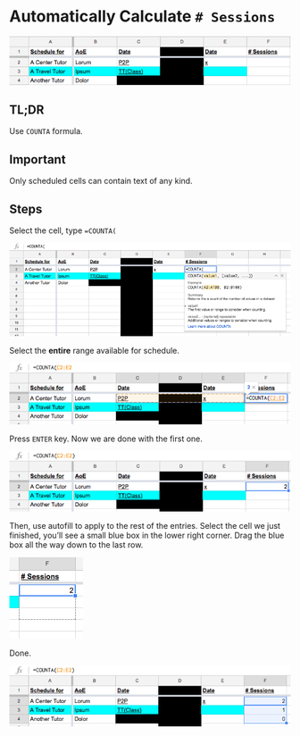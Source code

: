 # Automatically Calculate `# Sessions`

![](https://raw.githubusercontent.com/ApolloZhu/OHS-The-Center/master/images/auto-session-count/1.png)

## TL;DR

Use `COUNTA` formula.

## Important

Only scheduled cells can contain text of any kind.

## Steps

Select the cell, type `=COUNTA(`

![](https://raw.githubusercontent.com/ApolloZhu/OHS-The-Center/master/images/auto-session-count/2.png)

Select the **entire** range available for schedule.

![](https://raw.githubusercontent.com/ApolloZhu/OHS-The-Center/master/images/auto-session-count/3.png)

Press `ENTER` key. Now we are done with the first one.

![](https://raw.githubusercontent.com/ApolloZhu/OHS-The-Center/master/images/auto-session-count/4.png)

Then, use autofill to apply to the rest of the entries. Select the cell we just finished, you’ll see a small blue box in the lower right corner. Drag the blue box all the way down to the last row.

![](https://raw.githubusercontent.com/ApolloZhu/OHS-The-Center/master/images/auto-session-count/5.png)

Done.

![](https://raw.githubusercontent.com/ApolloZhu/OHS-The-Center/master/images/auto-session-count/6.png)
